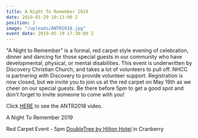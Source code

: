 ```yaml
---
title: A Night To Remember 2019
date: 2019-01-29 19:13:00 Z
position: 2
image: "/uploads/ANTR2018.jpg"
event date: 2019-05-19 17:30:00 Z
---
```


"A Night to Remember" is a formal, red carpet style evening of celebration, dinner and dancing for those special guests in our community who have developmental, physical, or mental disabilities. This event is underwritten by Discovery Christian Church, and takes a lot of volunteers to pull off.  NHCC is partnering with Discovery to provide volunteer support. Registration is now closed, but we invite you to join us at the red carpet on May 19th as we cheer on our special guests. Be there before 5pm to get a good spot and don't forget to invite someone to come with you!

Click [HERE](https://discovertogether.com/anighttoremember) to see the ANTR2018 video. 

A Night To Remember 2019

Red Carpet Event - 5pm
[DoubleTree by Hilton Hotel](https://www.google.com/maps/place/DoubleTree+by+Hilton+Hotel+Pittsburgh+-+Cranberry/@40.668353,-80.094843,15z/data=!4m5!3m4!1s0x0:0x9f9862298a867485!8m2!3d40.668353!4d-80.094843) in Cranberry 


